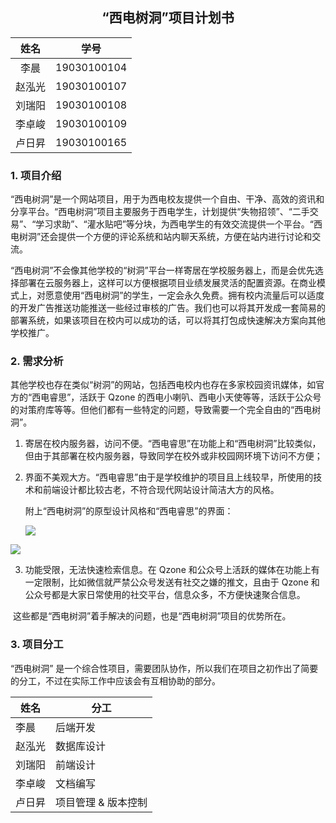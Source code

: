 ## <center>“西电树洞”项目计划书</center>

|  姓名  |    学号     |
| :----: | :---------: |
|  李晨  | 19030100104 |
| 赵泓光 | 19030100107 |
| 刘瑞阳 | 19030100108 |
| 李卓峻 | 19030100109 |
| 卢日昇 | 19030100165 |

### 1. 项目介绍

​		“西电树洞”是一个网站项目，用于为西电校友提供一个自由、干净、高效的资讯和分享平台。“西电树洞”项目主要服务于西电学生，计划提供“失物招领”、“二手交易”、“学习求助”、“灌水贴吧”等分块，为西电学生的有效交流提供一个平台。“西电树洞”还会提供一个方便的评论系统和站内聊天系统，方便在站内进行讨论和交流。

​		“西电树洞”不会像其他学校的“树洞”平台一样寄居在学校服务器上，而是会优先选择部署在云服务器上，这样可以方便根据项目业绩发展灵活的配置资源。在商业模式上，对愿意使用“西电树洞”的学生，一定会永久免费。拥有校内流量后可以适度的开发广告推送功能推送一些经过审核的广告。我们也可以将其开发成一套简易的部署系统，如果该项目在校内可以成功的话，可以将其打包成快速解决方案向其他学校推广。

### 2. 需求分析

​		其他学校也存在类似“树洞”的网站，包括西电校内也存在多家校园资讯媒体，如官方的“西电睿思”，活跃于 Qzone 的西电小喇叭、西电小天使等等，活跃于公众号的对策府库等等。但他们都有一些特定的问题，导致需要一个完全自由的“西电树洞”。

1. 寄居在校内服务器，访问不便。“西电睿思”在功能上和“西电树洞”比较类似，但由于其部署在校内服务器，导致同学在校外或非校园网环境下访问不方便；

2. 界面不美观大方。“西电睿思”由于是学校维护的项目且上线较早，所使用的技术和前端设计都比较古老，不符合现代网站设计简洁大方的风格。

   附上“西电树洞”的原型设计风格和“西电睿思”的界面：

   ![](https://pic.imgdb.cn/item/61e286e72ab3f51d91421477.png)

![](https://pic.imgdb.cn/item/61e286ee2ab3f51d91421ae2.png)

3. 功能受限，无法快速检索信息。在 Qzone 和公众号上活跃的媒体在功能上有一定限制，比如微信就严禁公众号发送有社交之嫌的推文，且由于 Qzone 和公众号都是大家日常使用的社交平台，信息众多，不方便快速聚合信息。

​		这些都是“西电树洞”着手解决的问题，也是“西电树洞”项目的优势所在。

### 3. 项目分工

“西电树洞” 是一个综合性项目，需要团队协作，所以我们在项目之初作出了简要的分工，不过在实际工作中应该会有互相协助的部分。

| 姓名   | 分工                |
| ------ | ------------------- |
| 李晨   | 后端开发            |
| 赵泓光 | 数据库设计          |
| 刘瑞阳 | 前端设计            |
| 李卓峻 | 文档编写            |
| 卢日昇 | 项目管理 & 版本控制 |

